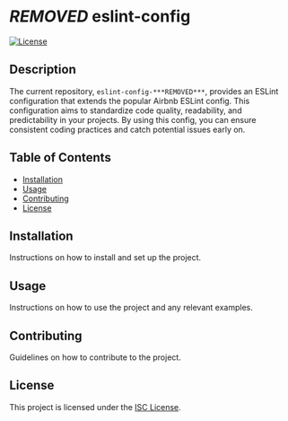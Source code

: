 # ***REMOVED*** eslint-config

[![License](https://img.shields.io/badge/license-ISC-blue.svg)](https://opensource.org/licenses/ISC)

## Description

The current repository, `eslint-config-***REMOVED***`, provides an ESLint configuration that extends the popular Airbnb ESLint config. This configuration aims to standardize code quality, readability, and predictability in your projects. By using this config, you can ensure consistent coding practices and catch potential issues early on.

## Table of Contents

- [Installation](#installation)
- [Usage](#usage)
- [Contributing](#contributing)
- [License](#license)

## Installation

Instructions on how to install and set up the project.

## Usage

Instructions on how to use the project and any relevant examples.

## Contributing

Guidelines on how to contribute to the project.

## License

This project is licensed under the [ISC License](https://opensource.org/licenses/ISC).
